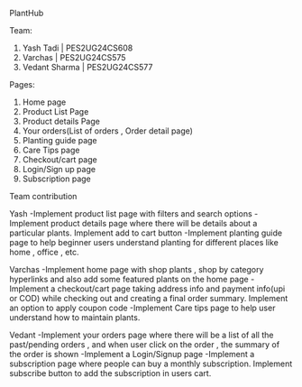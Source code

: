 PlantHub


Team:

1. Yash Tadi | PES2UG24CS608
2. Varchas | PES2UG24CS575
3. Vedant Sharma | PES2UG24CS577


Pages:

1. Home page
2. Product List Page
3. Product details Page
4. Your orders(List of orders , Order detail page)
5. Planting guide page
6. Care Tips page
7. Checkout/cart page
8. Login/Sign up page
9. Subscription page


Team contribution

Yash
-Implement product list page with filters and search options
-Implement product details page where there will be details about a particular plants.
Implement add to cart button
-Implement planting guide page to help beginner users understand planting for different
places like home , office , etc.


Varchas
-Implement home page with shop plants , shop by category hyperlinks and also add some
featured plants on the home page
-Implement a checkout/cart page taking address info and payment info(upi or COD) while
checking out and creating a final order summary. Implement an option to apply coupon code
-Implement Care tips page to help user understand how to maintain plants.


Vedant
-Implement your orders page where there will be a list of all the past/pending orders , and
when user click on the order , the summary of the order is shown
-Implement a Login/Signup page
-Implement a subscription page where people can buy a monthly subscription. Implement
subscribe button to add the subscription in users cart.